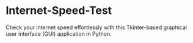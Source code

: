 # Internet-Speed-Test
Check your internet speed effortlessly with this Tkinter-based graphical user interface (GUI) application in Python.
